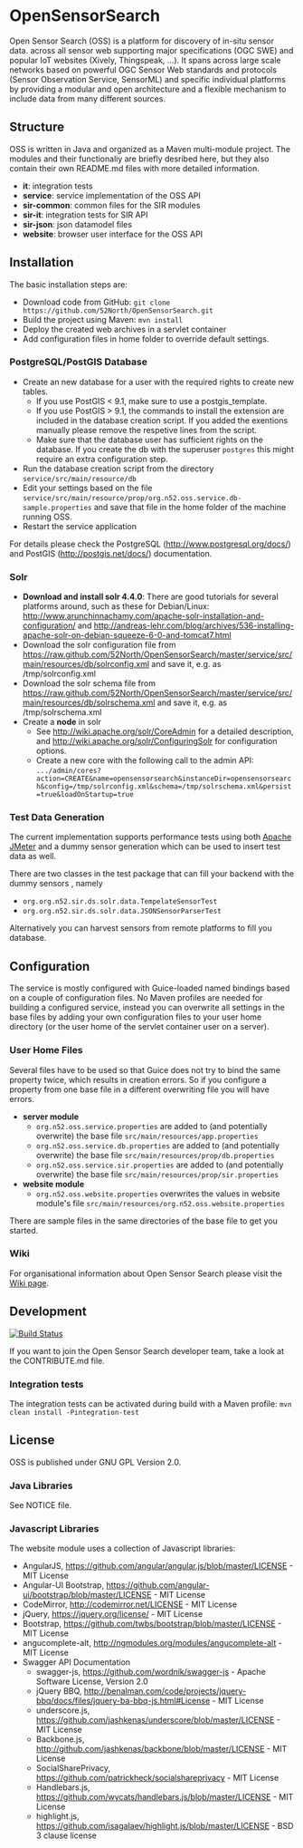 # OpenSensorSearch

Open Sensor Search (OSS) is a platform for discovery of in-situ sensor data. across all sensor web supporting major specifications (OGC SWE) and popular IoT websites (Xively, Thingspeak, ...). It spans across large scale networks based on powerful OGC Sensor Web standards and protocols (Sensor Observation Service, SensorML) and specific individual platforms by providing a modular and open architecture and a flexible mechanism to include data from many different sources.


## Structure

OSS is written in Java and organized as a Maven multi-module project. The modules and their functionaliy are briefly desribed here, but they also contain their own README.md files with more detailed information.

* **it**: integration tests
* **service**: service implementation of the OSS API
* **sir-common**: common files for the SIR modules 
* **sir-it**: integration tests for SIR API
* **sir-json**: json datamodel files
* **website**: browser user interface for the OSS API


## Installation

The basic installation steps are:

* Download code from GitHub: ``git clone https://github.com/52North/OpenSensorSearch.git``
* Build the project using Maven: ``mvn install``
* Deploy the created web archives in a servlet container
* Add configuration files in home folder to override default settings.

### PostgreSQL/PostGIS Database

* Create an new database for a user with the required rights to create new tables.
  * If you use PostGIS < 9.1, make sure to use a postgis_template.
  * If you use PostGIS > 9.1, the commands to install the extension are included in the database creation script. If you added the exentions manually please remove the respetive lines from the script.
  * Make sure that the database user has sufficient rights on the database. If you create the db with the superuser ``postgres`` this might require an extra configuration step.
* Run the database creation script from the directory ``service/src/main/resource/db``
* Edit your settings based on the file ``service/src/main/resource/prop/org.n52.oss.service.db-sample.properties`` and save that file in the home folder of the machine running OSS.
* Restart the service application

For details please check the PostgreSQL (http://www.postgresql.org/docs/) and PostGIS (http://postgis.net/docs/) documentation.

### Solr

* **Download and install solr 4.4.0**: There are good tutorials for several platforms around, such as these for Debian/Linux: http://www.arunchinnachamy.com/apache-solr-installation-and-configuration/ and http://andreas-lehr.com/blog/archives/536-installing-apache-solr-on-debian-squeeze-6-0-and-tomcat7.html
* Download the solr configuration file from https://raw.github.com/52North/OpenSensorSearch/master/service/src/main/resources/db/solrconfig.xml and save it, e.g. as /tmp/solrconfig.xml
* Download the solr schema file from https://raw.github.com/52North/OpenSensorSearch/master/service/src/main/resources/db/solrschema.xml and save it, e.g. as /tmp/solrschema.xml
* Create a **node** in solr
  * See http://wiki.apache.org/solr/CoreAdmin for a detailed description, and http://wiki.apache.org/solr/ConfiguringSolr for configuration options.
  * Create a new core with the following call to the admin API: ``.../admin/cores?action=CREATE&name=opensensorsearch&instanceDir=opensensorsearch&config=/tmp/solrconfig.xml&schema=/tmp/solrschema.xml&persist=true&loadOnStartup=true``

### Test Data Generation
The current implementation supports performance tests using both [Apache JMeter](http://jmeter.apache.org) and a dummy sensor generation which can be used to insert test data as well.

There are two classes in the test package that can fill your backend with the dummy sensors , namely
* ``org.org.n52.sir.ds.solr.data.TempelateSensorTest``
* ``org.org.n52.sir.ds.solr.data.JSONSensorParserTest``

Alternatively you can harvest sensors from remote platforms to fill you database.


## Configuration

The service is mostly configured with Guice-loaded named bindings based on a couple of configuration files. No Maven profiles are needed for building a configured service, instead you can overwrite all settings in the base files by adding your own configuration files to your user home directory (or the user home of the servlet container user on a server).

### User Home Files

Several files have to be used so that Guice does not try to bind the same property twice, which results in creation errors. So if you configure a property from one base file in a different overwriting file you will have errors.

* **server module**
  * ``org.n52.oss.service.properties`` are added to (and potentially overwrite) the base file ``src/main/resources/app.properties``
  * ``org.n52.oss.service.db.properties`` are added to (and potentially overwrite) the base file ``src/main/resources/prop/db.properties``
  * ``org.n52.oss.service.sir.properties`` are added to (and potentially overwrite) the base file ``src/main/resources/prop/sir.properties``
* **website module**
  * ``org.n52.oss.website.properties`` overwrites the values in website module's file ``src/main/resources/org.n52.oss.website.properties``

There are sample files in the same directories of the base file to get you started.

### Wiki

For organisational information about Open Sensor Search please visit the [Wiki page](https://wiki.52north.org/bin/view/SensorWeb/OpenSensorSearch).


## Development

[![Build Status](https://travis-ci.org/52North/OpenSensorSearch.png?branch=master)](https://travis-ci.org/52North/OpenSensorSearch)

If you want to join the Open Sensor Search developer team, take a look at the CONTRIBUTE.md file.

### Integration tests

The integration tests can be activated during build with a Maven profile: ``mvn clean install -Pintegration-test``


## License

OSS is published under GNU GPL Version 2.0.

### Java Libraries

See NOTICE file.

### Javascript Libraries

The website module uses a collection of Javascript libraries:

* AngularJS, https://github.com/angular/angular.js/blob/master/LICENSE - MIT License
* Angular-UI Bootstrap, https://github.com/angular-ui/bootstrap/blob/master/LICENSE - MIT License
* CodeMirror, http://codemirror.net/LICENSE - MIT License
* jQuery, https://jquery.org/license/ - MIT License
* Bootstrap, https://github.com/twbs/bootstrap/blob/master/LICENSE - MIT License
* angucomplete-alt, http://ngmodules.org/modules/angucomplete-alt - MIT License
* Swagger API Documentation
  * swagger-js, https://github.com/wordnik/swagger-js - Apache Software License, Version 2.0
  * jQuery BBQ, http://benalman.com/code/projects/jquery-bbq/docs/files/jquery-ba-bbq-js.html#License - MIT License
  * underscore.js, https://github.com/jashkenas/underscore/blob/master/LICENSE - MIT License
  * Backbone.js, http://github.com/jashkenas/backbone/blob/master/LICENSE - MIT License
  * SocialSharePrivacy, https://github.com/patrickheck/socialshareprivacy - MIT License
  * Handlebars.js, https://github.com/wycats/handlebars.js/blob/master/LICENSE - MIT License
  * highlight.js, https://github.com/isagalaev/highlight.js/blob/master/LICENSE - BSD 3 clause license
